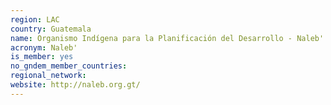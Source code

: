 ```yaml
---
region: LAC
country: Guatemala
name: Organismo Indígena para la Planificación del Desarrollo - Naleb' / Indigenous Organization for Development Planning - Naleb'
acronym: Naleb'
is_member: yes
no_gndem_member_countries: 
regional_network: 
website: http://naleb.org.gt/
---
```

